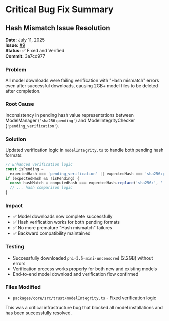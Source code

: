 # Critical Bug Fix Summary

## Hash Mismatch Issue Resolution

**Date:** July 11, 2025  
**Issue:** [#9](https://github.com/audit-brands/trust-cli/issues/9)  
**Status:** ✅ Fixed and Verified  
**Commit:** 3a7cd977

### Problem

All model downloads were failing verification with "Hash mismatch" errors even after successful downloads, causing 2GB+ model files to be deleted after completion.

### Root Cause

Inconsistency in pending hash value representations between ModelManager (`'sha256:pending'`) and ModelIntegrityChecker (`'pending_verification'`).

### Solution

Updated verification logic in `modelIntegrity.ts` to handle both pending hash formats:

```typescript
// Enhanced verification logic
const isPending =
  expectedHash === 'pending_verification' || expectedHash === 'sha256:pending';
if (expectedHash && !isPending) {
  const hashMatch = computedHash === expectedHash.replace('sha256:', '');
  // ... hash comparison logic
}
```

### Impact

- ✅ Model downloads now complete successfully
- ✅ Hash verification works for both pending formats
- ✅ No more premature "Hash mismatch" failures
- ✅ Backward compatibility maintained

### Testing

- Successfully downloaded `phi-3.5-mini-uncensored` (2.2GB) without errors
- Verification process works properly for both new and existing models
- End-to-end model download and verification flow confirmed

### Files Modified

- `packages/core/src/trust/modelIntegrity.ts` - Fixed verification logic

This was a critical infrastructure bug that blocked all model installations and has been successfully resolved.
